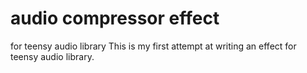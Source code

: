 # audio compressor effect
for teensy audio library
This is my first attempt at writing an effect for teensy audio library. 
